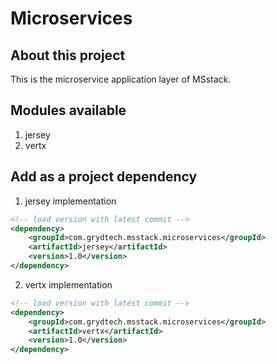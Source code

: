# Microservices
## About this project
This is the microservice application layer of MSstack.

## Modules available
1. jersey
2. vertx

## Add as a project dependency
1. jersey implementation
```xml
<!-- load version with latest commit -->
<dependency>
    <groupId>com.grydtech.msstack.microservices</groupId>
    <artifactId>jersey</artifactId>
    <version>1.0</version>
</dependency>
```
2. vertx implementation
```xml
<!-- load version with latest commit -->
<dependency>
    <groupId>com.grydtech.msstack.microservices</groupId>
    <artifactId>vertx</artifactId>
    <version>1.0</version>
</dependency>
```
